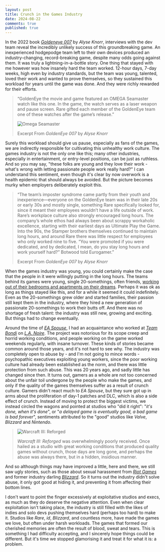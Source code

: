 ```yaml
---
layout: post
title: Crunch in the Games Industry
date: 2024-08-22
comments: true
published: true
---
```


In the 2022 book [_Goldeneye 007_](https://bossfightbooks.com/products/goldeneye-007-by-alyse-knorr) by _Alyse Knorr_, interviews with the dev team reveal the incredibly unlikely success of this groundbreaking game. An inexperienced hodgepodge team left to their own devices produced an industry-changing, record-breaking game, despite many odds going against them. It was truly a lightning-in-a-bottle story. One thing that stayed with me however was how insanely hard the team worked. 12-hour days, 7-day weeks, high even by industry standards, but the team was young, talented, loved their work and wanted to prove themselves, so they sustained this workload for years until the game was done. And they were richly rewarded for their efforts.

> “GoldenEye the movie and game featured an OMEGA Seamaster watch like this one. In the game, the watch serves as a laser weapon and pause screen. Rare gifted each member of the GoldenEye team one of these watches after the game’s release.”
>
> ![Omega Seamaster](https://upload.wikimedia.org/wikipedia/commons/thumb/e/e1/Bond-Omega.JPG/220px-Bond-Omega.JPG)
>
> Excerpt From _GoldenEye 007_ by _Alyse Knorr_

Surely this workload should give us pause, especially as fans of the games, we are indirectly responsible for cultivating this unhealthy work culture. The games industry is not the only one like this; many other industries, especially in entertainment, or entry-level positions, can be just as ruthless. And so you may say, "these folks are young and they love their work - what's wrong with letting passionate people work really hard?" I can understand this sentiment, even though it's clear by now overwork is a health epidemic that should always be avoided. But the picture becomes murky when employers deliberately exploit this.

> “The team’s imposter syndrome came partly from their youth and inexperience—everyone on the GoldenEye team was in their late 20s or early 30s and mostly single, something Rare specifically looked for, since it meant their employees wouldn’t have a life outside of work. Rare’s workplace culture also strongly encouraged long hours. The company’s whole ethos had always been about scrappy workaholic excellence, starting with their earliest days as Ultimate Play the Game. Into the 90s, the Stamper brothers themselves continued to maintain long hours, and around Rare there was little respect for employees who only worked nine to five. “You were promoted if you were dedicated, and by dedicated, I mean, do you stay long hours and work yourself hard?” Botwood told Eurogamer.”
>
> Excerpt From _GoldenEye 007_ by _Alyse Knorr_

When the games industry was young, you could certainly make the case that the people in it were willingly putting in the long hours. The teams behind its games were young, single 20-somethings, often friends, [working out of their bedrooms and apartments on their dreams](http://romej.com/2012/06/places-of-doom-where-id-built-games/). Perhaps it was ok as long as things stayed like this, and for a while it seemed it could indefinitely. Even as the 20-somethings grew older and started families, their passion still kept them in the industry, where they hired a new generation of passionate 20-somethings to work their butts off. And there was no shortage of fresh talent: the industry was still new, growing and exciting. But things had to change eventually.

Around the time of [_EA Spouse_](https://ea-spouse.livejournal.com/274.html), I had an acquaintance who worked at [_Team Bondi_](https://en.wikipedia.org/wiki/Team_Bondi) on [_L.A. Noire_](https://en.wikipedia.org/wiki/L.A._Noire). The project was notorious for its scope creep and horrid working conditions, and people working on the game worked weekends regularly, with insane turnover. These kinds of stories became common around those years, and it's not hard to see why. The industry was completely open to abuse by - and I'm not going to mince words - psychopathic executives exploiting young workers, since the poor working culture had already been established as the norm, and there was little protection from such abuse. This was 20 years ago, and sadly little has changed since then. It turns out, gamers as a whole are not too concerned about the unfair toil undergone by the people who make the games, and only if the quality of the games themselves suffer as a result of crunch culture. Gamers didn't react much to _EA Spouse_, but they sure got up in arms about the proliferation of day-1 patches and DLC, which is also a side effect of crunch. Instead of moving to protect the biggest victims, we instead circled the wagons and pointed at studios who "did it right": "_it's done, when it's done_", or "_a delayed game is eventually good, a bad game is bad forever_", sentiments attributed to the "good" studios like _Valve_, _Blizzard_ and _Nintendo_.

> ![Warcraft III: Reforged](https://static1.srcdn.com/wordpress/wp-content/uploads/2020/02/Warcraft-3-Reforged-Review-Bad-Gameplay.jpg)
>
> _Warcraft III: Reforged_ was overwhelmingly poorly received. Once hailed as a studio with great working conditions that produced quality games without crunch, those days are long gone, and perhaps the abuse was always there, but in a hidden, insidious manner.

And so although things may have improved a little, here and there, we still saw ugly stories, such as those about sexual harassment from [_Riot Games_](https://en.wikipedia.org/wiki/Riot_Games#Allegations_over_gender_discrimination_and_sexual_harassment) and former industry darling [_Blizzard_](https://en.wikipedia.org/wiki/Blizzard_Entertainment#California_Department_of_Fair_Employment_and_Housing_v._Activision_Blizzard). So it turns out the industry didn't solve abuse, it only got good at hiding it, and preventing it from affecting their bottom lines.

I don't want to point the finger excessively at exploitative studios and execs, as much as they do deserve the negative attention. Even when clear exploitation isn't taking place, the industry is still filled with the likes of indies and solo devs pushing themselves hard (perhaps too hard) to make it. Studios like _Rare_, _id_, _Blizzard_, and countless more, have made the games we love, but often under harsh workloads. The games that formed our cherished memories are often the result of blood, sweat and tears. This is something I had difficulty accepting, and I sincerely hope things could be different. But it's time we stopped glamorising it and treat it for what it is: a problem.
